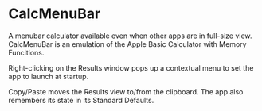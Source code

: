 # CalcMenuBar

A menubar calculator available even when other apps are in full-size view. CalcMenuBar is an emulation of the Apple Basic Calculator with Memory Funcitions.

Right-clicking on the Results window pops up a contextual menu to set the app to launch at startup.

Copy/Paste moves the Results view to/from the clipboard. The app also remembers its state in its Standard Defaults.
